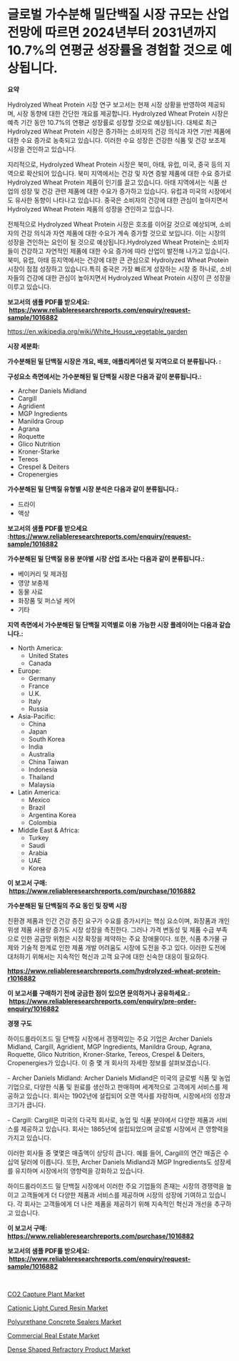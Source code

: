 <p><h1>글로벌 가수분해 밀단백질 시장 규모는 산업 전망에 따르면 2024년부터 2031년까지 10.7%의 연평균 성장률을 경험할 것으로 예상됩니다.</h1></p><p><strong>요약</strong></p>
<p><p>Hydrolyzed Wheat Protein 시장 연구 보고서는 현재 시장 상황을 반영하여 제공되며, 시장 동향에 대한 간단한 개요를 제공합니다. Hydrolyzed Wheat Protein 시장은 예측 기간 동안 10.7%의 연평균 성장률로 성장할 것으로 예상됩니다. 대체로 최근 Hydrolyzed Wheat Protein 시장은 증가하는 소비자의 건강 의식과 자연 기반 제품에 대한 수요 증가로 농축되고 있습니다. 이러한 수요 성장은 건강한 식품 및 건강 보조제 시장을 견인하고 있습니다.</p><p>지리적으로, Hydrolyzed Wheat Protein 시장은 북미, 아태, 유럽, 미국, 중국 등의 지역으로 확산되어 있습니다. 북미 지역에서는 건강 및 자연 증발 제품에 대한 수요 증가로 Hydrolyzed Wheat Protein 제품이 인기를 끌고 있습니다. 아태 지역에서는 식품 산업의 성장 및 건강 관련 제품에 대한 수요가 증가하고 있습니다. 유럽과 미국의 시장에서도 유사한 동향이 나타나고 있습니다. 중국은 소비자의 건강에 대한 관심이 높아지면서 Hydrolyzed Wheat Protein 제품의 성장을 견인하고 있습니다.</p><p>전체적으로 Hydrolyzed Wheat Protein 시장은 호조를 이어갈 것으로 예상되며, 소비자의 건강 의식과 자연 제품에 대한 수요가 계속 증가할 것으로 보입니다. 이는 시장의 성장을 견인하는 요인이 될 것으로 예상됩니다.Hydrolyzed Wheat Protein는 소비자들이 건강하고 자연적인 제품에 대한 수요 증가에 따라 산업이 발전해 나가고 있습니다.북미, 유럽, 아태 등지역에서는 건강에 대한 큰 관심으로 Hydrolyzed Wheat Protein 시장이 점점 성장하고 있습니다.특히 중국은 가장 빠르게 성장하는 시장 중 하나로, 소비자들의 건강에 대한 관심이 높아지면서 Hydrolyzed Wheat Protein 시장이 큰 성장을 이루고 있습니다.</p></p>
<p><strong>보고서의 샘플 PDF를 받으세요: &nbsp;<a href="https://www.reliableresearchreports.com/enquiry/request-sample/1016882">https://www.reliableresearchreports.com/enquiry/request-sample/1016882</a></strong></p>
<p><a href="https://en.wikipedia.org/wiki/White_House_vegetable_garden">https://en.wikipedia.org/wiki/White_House_vegetable_garden</a></p>
<p><strong>시장 세분화:</strong></p>
<p><strong> 가수분해된 밀 단백질 시장은 개요, 배포, 애플리케이션 및 지역으로 더 분류됩니다. :</strong></p>
<p><strong>구성요소 측면에서는 가수분해된 밀 단백질 시장은 다음과 같이 분류됩니다.:</strong></p>
<p><ul><li>Archer Daniels Midland</li><li>Cargill</li><li>Agridient</li><li>MGP Ingredients</li><li>Manildra Group</li><li>Agrana</li><li>Roquette</li><li>Glico Nutrition</li><li>Kroner-Starke</li><li>Tereos</li><li>Crespel & Deiters</li><li>Cropenergies</li></ul></p>
<p><strong> 가수분해된 밀 단백질 유형별 시장 분석은 다음과 같이 분류됩니다.:</strong></p>
<p><ul><li>드라이</li><li>액상</li></ul></p>
<p><strong>보고서의 샘플 PDF를 받으세요 :<a href="https://www.reliableresearchreports.com/enquiry/request-sample/1016882">https://www.reliableresearchreports.com/enquiry/request-sample/1016882</a></strong></p>
<p><strong> 가수분해된 밀 단백질 응용 분야별 시장 산업 조사는 다음과 같이 분류됩니다.:</strong></p>
<p><ul><li>베이커리 및 제과점</li><li>영양 보충제</li><li>동물 사료</li><li>화장품 및 퍼스널 케어</li><li>기타</li></ul></p>
<p><strong>지역 측면에서 가수분해된 밀 단백질 지역별로 이용 가능한 시장 플레이어는 다음과 같습니다.:</strong></p>
<p><ul>
    <li>
        North America:
        <ul>
            <li>United States</li>
            <li>Canada</li>
        </ul>
    </li>
    <li>
        Europe:
        <ul>
            <li>Germany</li>
            <li>France</li>
            <li>U.K.</li>
            <li>Italy</li>
            <li>Russia</li>
        </ul>
    </li>
    <li>
        Asia-Pacific:
        <ul>
            <li>China</li>
            <li>Japan</li>
            <li>South Korea</li>
            <li>India</li>
            <li>Australia</li>
            <li>China Taiwan</li>
            <li>Indonesia</li>
            <li>Thailand</li>
            <li>Malaysia</li>
        </ul>
    </li>
    <li>
        Latin America:
        <ul>
            <li>Mexico</li>
            <li>Brazil</li>
            <li>Argentina Korea</li>
            <li>Colombia</li>
        </ul>
    </li>
    <li>
        Middle East & Africa:
        <ul>
            <li>Turkey</li>
            <li>Saudi</li>
            <li>Arabia</li>
            <li>UAE</li>
            <li>Korea</li>
        </ul>
    </li>
    </ul></p>
<p><strong>이 보고서 구매: &nbsp;<a href="https://www.reliableresearchreports.com/purchase/1016882">https://www.reliableresearchreports.com/purchase/1016882</a></strong></p>
<p><strong>가수분해된 밀 단백질의 주요 동인 및 장벽 시장</strong></p>
<p><p>친환경 제품과 인간 건강 증진 요구가 수요를 증가시키는 핵심 요소이며, 화장품과 개인 위생 제품 사용량 증가도 시장 성장을 촉진한다. 그러나 가격 변동성 및 제품 수급 부족으로 인한 공급망 위험은 시장 확장을 제약하는 주요 장애물이다. 또한, 식품 추가물 규제와 기술적 한계로 인한 제품 개발 어려움도 시장에 도전을 주고 있다. 이러한 도전에 대처하기 위해서는 지속적인 혁신과 고객 요구에 대한 신속한 대응이 필요하다.</p></p>
<p><strong><a href="https://www.reliableresearchreports.com/hydrolyzed-wheat-protein-r1016882">https://www.reliableresearchreports.com/hydrolyzed-wheat-protein-r1016882</a></strong></p>
<p><strong>이 보고서를 구매하기 전에 궁금한 점이 있으면 문의하거나 공유하세요.: &nbsp;<a href="https://www.reliableresearchreports.com/enquiry/pre-order-enquiry/1016882">https://www.reliableresearchreports.com/enquiry/pre-order-enquiry/1016882</a></strong></p>
<p><strong>경쟁 구도</strong></p>
<p><p>하이드롤라이즈드 밀 단백질 시장에서 경쟁력있는 주요 기업은 Archer Daniels Midland, Cargill, Agridient, MGP Ingredients, Manildra Group, Agrana, Roquette, Glico Nutrition, Kroner-Starke, Tereos, Crespel & Deiters, Cropenergies가 있습니다. 이 중 몇 개 회사의 자세한 정보를 살펴보겠습니다.</p><p>- Archer Daniels Midland: Archer Daniels Midland은 미국의 글로벌 식품 및 농업 기업으로, 다양한 식품 및 원료를 생산하고 판매하며 세계적으로 고객에게 서비스를 제공하고 있습니다. 회사는 1902년에 설립되어 오랜 역사를 자랑하며, 시장에서의 성장과 크기가 큽니다.</p><p>- Cargill: Cargill은 미국의 다국적 회사로, 농업 및 식품 분야에서 다양한 제품과 서비스를 제공하고 있습니다. 회사는 1865년에 설립되었으며 글로벌 시장에서 큰 영향력을 가지고 있습니다.</p><p>이러한 회사들 중 몇몇은 매출액이 상당히 큽니다. 예를 들어, Cargill의 연간 매출은 수십억 달러에 이릅니다. 또한, Archer Daniels Midland과 MGP Ingredients도 성장세를 유지하며 시장에서의 영향력을 강화하고 있습니다.</p><p>하이드롤라이즈드 밀 단백질 시장에서 이러한 주요 기업들의 존재는 시장의 경쟁력을 높이고 고객들에게 더 다양한 제품과 서비스를 제공하며 시장의 성장에 기여하고 있습니다. 각 회사는 고객들에게 더 나은 제품을 제공하기 위해 지속적인 혁신과 개선을 추구하고 있습니다.</p></p>
<p><strong>이 보고서 구매: &nbsp; <a href="https://www.reliableresearchreports.com/purchase/1016882">https://www.reliableresearchreports.com/purchase/1016882</a></strong></p>
<p><strong>보고서의 샘플 PDF를 받으세요: &nbsp;<a href="https://www.reliableresearchreports.com/enquiry/request-sample/1016882">https://www.reliableresearchreports.com/enquiry/request-sample/1016882</a></strong><strong></strong></p>
<p>&nbsp;</p>
<p><p><a href="https://github.com/angeliabkratze/Market-Research-Report-List-2/blob/main/co2-capture-plant-market.md">CO2 Capture Plant Market</a></p><p><a href="https://medium.com/@marcoshoppe2023/cationic-light-cured-resin-market-size-market-segmentation-market-trends-and-growth-analysis-af9d6bcc1dcf">Cationic Light Cured Resin Market</a></p><p><a href="https://github.com/EveKerluke2023/Market-Research-Report-List-2/blob/main/polyurethane-concrete-sealers-market.md">Polyurethane Concrete Sealers Market</a></p><p><a href="https://issuu.com/reportprime-2/docs/commercial-real-estate-market-size-2030.pptx">Commercial Real Estate Market</a></p><p><a href="https://medium.com/@karleeprice2004/global-dense-shaped-refractory-product-market-status-2024-2031-and-forecast-by-region-product-3022f877045f">Dense Shaped Refractory Product Market</a></p></p>